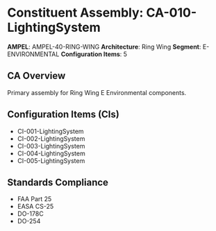 # Constituent Assembly: CA-010-LightingSystem

**AMPEL**: AMPEL-40-RING-WING
**Architecture**: Ring Wing
**Segment**: E-ENVIRONMENTAL
**Configuration Items**: 5

## CA Overview
Primary assembly for Ring Wing E Environmental components.

## Configuration Items (CIs)
- CI-001-LightingSystem
- CI-002-LightingSystem
- CI-003-LightingSystem
- CI-004-LightingSystem
- CI-005-LightingSystem

## Standards Compliance
- FAA Part 25
- EASA CS-25
- DO-178C
- DO-254
